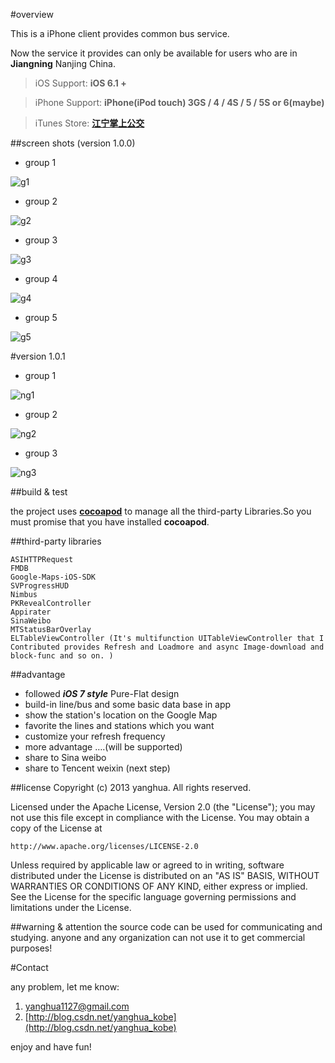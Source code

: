 #overview

This is a iPhone client provides common bus service. <br />

Now the service it provides  can only be available for users who are in **Jiangning** Nanjing China.

> iOS Support: **iOS 6.1 +**

> iPhone Support: **iPhone(iPod touch) 3GS / 4 / 4S / 5 / 5S or 6(maybe)** 

> iTunes Store:  **[江宁掌上公交](https://itunes.apple.com/cn/app/jiang-ning-zhang-shang-gong/id667862622?mt=8)**


##screen shots (version 1.0.0)
* group 1

![g1](http://img.my.csdn.net/uploads/201306/30/1372560584_2067.png)

* group 2

![g2](http://img.my.csdn.net/uploads/201306/30/1372560584_7360.png)

* group 3

![g3](http://img.my.csdn.net/uploads/201306/30/1372560585_7606.png)

* group 4

![g4](http://img.my.csdn.net/uploads/201306/30/1372560586_9306.png)

* group 5

![g5](http://img.my.csdn.net/uploads/201306/30/1372560584_8863.png)

#version 1.0.1

* group 1

![ng1](http://img.my.csdn.net/uploads/201307/08/1373294776_5206.png)

* group 2

![ng2](http://img.my.csdn.net/uploads/201307/16/1373936909_8013.png)

* group 3

![ng3](http://img.my.csdn.net/uploads/201307/08/1373294778_6359.png)


##build & test

the project uses **[cocoapod](http://cocoapods.org/)** to manage all the third-party Libraries.So you must promise that you have installed **cocoapod**.

##third-party libraries

```
ASIHTTPRequest
FMDB
Google-Maps-iOS-SDK
SVProgressHUD
Nimbus
PKRevealController
Appirater
SinaWeibo
MTStatusBarOverlay
ELTableViewController (It's multifunction UITableViewController that I Contributed provides Refresh and Loadmore and async Image-download and block-func and so on. )
```

##advantage
* followed ***iOS 7 style*** Pure-Flat design
* build-in line/bus and some basic data base in app
* show the station's location on the Google Map
* favorite the lines and stations which you want 
* customize your refresh frequency
* more advantage ….(will be supported)
* share to Sina weibo
* share to Tencent weixin (next step)

##license
Copyright (c) 2013 yanghua. All rights reserved.

Licensed under the Apache License, Version 2.0 (the "License"); you may not use this file except in compliance with the License. You may obtain a copy of the License at

```
http://www.apache.org/licenses/LICENSE-2.0
```
Unless required by applicable law or agreed to in writing, software distributed under the License is distributed on an "AS IS" BASIS, WITHOUT WARRANTIES OR CONDITIONS OF ANY KIND, either express or implied. See the License for the specific language governing permissions and limitations under the License.


##warning & attention
the source code can be used for communicating and studying. anyone and any organization can not use it to get commercial purposes!

#Contact

any problem, let me know:

1. [yanghua1127@gmail.com](yanghua1127@gmail.com)
2. [http://blog.csdn.net/yanghua_kobe](http://blog.csdn.net/yanghua_kobe)

enjoy and have fun!